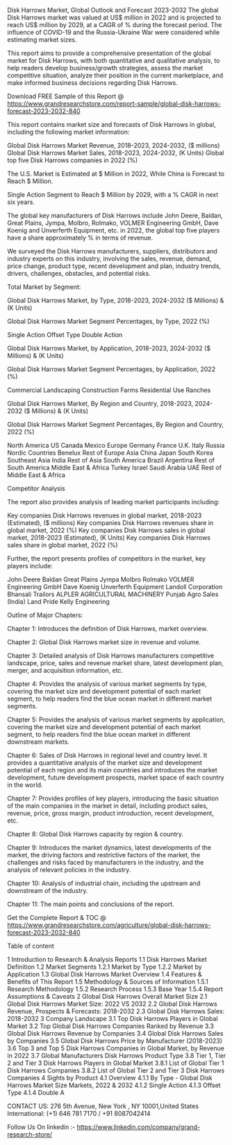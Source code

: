 Disk Harrows Market, Global Outlook and Forecast 2023-2032
The global Disk Harrows market was valued at US$ million in 2022 and is projected to reach US$ million by 2029, at a CAGR of % during the forecast period. The influence of COVID-19 and the Russia-Ukraine War were considered while estimating market sizes.



This report aims to provide a comprehensive presentation of the global market for Disk Harrows, with both quantitative and qualitative analysis, to help readers develop business/growth strategies, assess the market competitive situation, analyze their position in the current marketplace, and make informed business decisions regarding Disk Harrows.

Download FREE Sample of this Report @ https://www.grandresearchstore.com/report-sample/global-disk-harrows-forecast-2023-2032-840




This report contains market size and forecasts of Disk Harrows in global, including the following market information:



Global Disk Harrows Market Revenue, 2018-2023, 2024-2032, ($ millions)
Global Disk Harrows Market Sales, 2018-2023, 2024-2032, (K Units)
Global top five Disk Harrows companies in 2022 (%)


The U.S. Market is Estimated at $ Million in 2022, While China is Forecast to Reach $ Million.

Single Action Segment to Reach $ Million by 2029, with a % CAGR in next six years.

The global key manufacturers of Disk Harrows include John Deere, Baldan, Great Plains, Jympa, Molbro, Rolmako, VOLMER Engineering GmbH, Dave Koenig and Unverferth Equipment, etc. in 2022, the global top five players have a share approximately % in terms of revenue.

We surveyed the Disk Harrows manufacturers, suppliers, distributors and industry experts on this industry, involving the sales, revenue, demand, price change, product type, recent development and plan, industry trends, drivers, challenges, obstacles, and potential risks.

Total Market by Segment:

Global Disk Harrows Market, by Type, 2018-2023, 2024-2032 ($ Millions) & (K Units)

Global Disk Harrows Market Segment Percentages, by Type, 2022 (%)



Single Action
Offset Type
Double Action


Global Disk Harrows Market, by Application, 2018-2023, 2024-2032 ($ Millions) & (K Units)

Global Disk Harrows Market Segment Percentages, by Application, 2022 (%)



Commercial Landscaping
Construction
Farms
Residential Use
Ranches


Global Disk Harrows Market, By Region and Country, 2018-2023, 2024-2032 ($ Millions) & (K Units)

Global Disk Harrows Market Segment Percentages, By Region and Country, 2022 (%)



North America
US
Canada
Mexico
Europe
Germany
France
U.K.
Italy
Russia
Nordic Countries
Benelux
Rest of Europe
Asia
China
Japan
South Korea
Southeast Asia
India
Rest of Asia
South America
Brazil
Argentina
Rest of South America
Middle East & Africa
Turkey
Israel
Saudi Arabia
UAE
Rest of Middle East & Africa


Competitor Analysis

The report also provides analysis of leading market participants including:



Key companies Disk Harrows revenues in global market, 2018-2023 (Estimated), ($ millions)
Key companies Disk Harrows revenues share in global market, 2022 (%)
Key companies Disk Harrows sales in global market, 2018-2023 (Estimated), (K Units)
Key companies Disk Harrows sales share in global market, 2022 (%)


Further, the report presents profiles of competitors in the market, key players include:



John Deere
Baldan
Great Plains
Jympa
Molbro
Rolmako
VOLMER Engineering GmbH
Dave Koenig
Unverferth Equipment
Landoll Corporation
Bhansali Trailors
ALPLER AGRICULTURAL MACHINERY
Punjab Agro Sales (India)
Land Pride
Kelly Engineering


Outline of Major Chapters:

Chapter 1: Introduces the definition of Disk Harrows, market overview.

Chapter 2: Global Disk Harrows market size in revenue and volume.

Chapter 3: Detailed analysis of Disk Harrows manufacturers competitive landscape, price, sales and revenue market share, latest development plan, merger, and acquisition information, etc.

Chapter 4: Provides the analysis of various market segments by type, covering the market size and development potential of each market segment, to help readers find the blue ocean market in different market segments.

Chapter 5: Provides the analysis of various market segments by application, covering the market size and development potential of each market segment, to help readers find the blue ocean market in different downstream markets.

Chapter 6: Sales of Disk Harrows in regional level and country level. It provides a quantitative analysis of the market size and development potential of each region and its main countries and introduces the market development, future development prospects, market space of each country in the world.

Chapter 7: Provides profiles of key players, introducing the basic situation of the main companies in the market in detail, including product sales, revenue, price, gross margin, product introduction, recent development, etc.

Chapter 8: Global Disk Harrows capacity by region & country.

Chapter 9: Introduces the market dynamics, latest developments of the market, the driving factors and restrictive factors of the market, the challenges and risks faced by manufacturers in the industry, and the analysis of relevant policies in the industry.

Chapter 10: Analysis of industrial chain, including the upstream and downstream of the industry.

Chapter 11: The main points and conclusions of the report.

Get the Complete Report & TOC @ https://www.grandresearchstore.com/agriculture/global-disk-harrows-forecast-2023-2032-840

Table of content

1 Introduction to Research & Analysis Reports
1.1 Disk Harrows Market Definition
1.2 Market Segments
1.2.1 Market by Type
1.2.2 Market by Application
1.3 Global Disk Harrows Market Overview
1.4 Features & Benefits of This Report
1.5 Methodology & Sources of Information
1.5.1 Research Methodology
1.5.2 Research Process
1.5.3 Base Year
1.5.4 Report Assumptions & Caveats
2 Global Disk Harrows Overall Market Size
2.1 Global Disk Harrows Market Size: 2022 VS 2032
2.2 Global Disk Harrows Revenue, Prospects & Forecasts: 2018-2032
2.3 Global Disk Harrows Sales: 2018-2032
3 Company Landscape
3.1 Top Disk Harrows Players in Global Market
3.2 Top Global Disk Harrows Companies Ranked by Revenue
3.3 Global Disk Harrows Revenue by Companies
3.4 Global Disk Harrows Sales by Companies
3.5 Global Disk Harrows Price by Manufacturer (2018-2023)
3.6 Top 3 and Top 5 Disk Harrows Companies in Global Market, by Revenue in 2022
3.7 Global Manufacturers Disk Harrows Product Type
3.8 Tier 1, Tier 2 and Tier 3 Disk Harrows Players in Global Market
3.8.1 List of Global Tier 1 Disk Harrows Companies
3.8.2 List of Global Tier 2 and Tier 3 Disk Harrows Companies
4 Sights by Product
4.1 Overview
4.1.1 By Type - Global Disk Harrows Market Size Markets, 2022 & 2032
4.1.2 Single Action
4.1.3 Offset Type
4.1.4 Double A

CONTACT US:
276 5th Avenue, New York , NY 10001,United States
International: (+1) 646 781 7170 / +91 8087042414

Follow Us On linkedin :- https://www.linkedin.com/company/grand-research-store/



